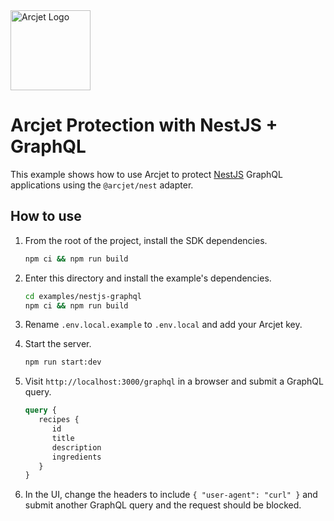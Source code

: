 <a href="https://arcjet.com" target="_arcjet-home">
  <picture>
    <source media="(prefers-color-scheme: dark)" srcset="https://arcjet.com/logo/arcjet-dark-lockup-voyage-horizontal.svg">
    <img src="https://arcjet.com/logo/arcjet-light-lockup-voyage-horizontal.svg" alt="Arcjet Logo" height="128" width="auto">
  </picture>
</a>

# Arcjet Protection with NestJS + GraphQL

This example shows how to use Arcjet to protect [NestJS](https://nestjs.com/)
GraphQL applications using the `@arcjet/nest` adapter.

## How to use

1. From the root of the project, install the SDK dependencies.

   ```bash
   npm ci && npm run build
   ```

2. Enter this directory and install the example's dependencies.

   ```bash
   cd examples/nestjs-graphql
   npm ci && npm run build
   ```

3. Rename `.env.local.example` to `.env.local` and add your Arcjet key.

4. Start the server.

   ```bash
   npm run start:dev
   ```

5. Visit `http://localhost:3000/graphql` in a browser and submit a GraphQL
   query.

   ```graphql
   query {
      recipes {
         id
         title
         description
         ingredients
      }
   }
   ```

6. In the UI, change the headers to include `{ "user-agent": "curl" }` and
   submit another GraphQL query and the request should be blocked.
